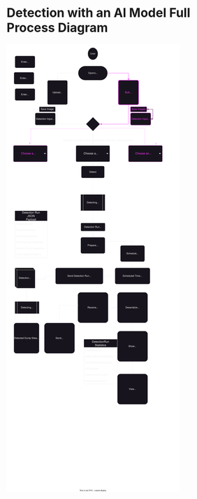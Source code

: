 # Detection with an AI Model Full Process Diagram  

<img src="Detection-FlowDiagram.drawio.svg" alt="Detection with an AI Model Full Process Diagram SVG" />